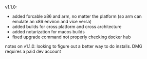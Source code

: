 v1.1.0:
 - added forcable x86 and arm, no matter the platform (so arm can emulate an x86 environ and vice versa)
 - added builds for cross platform and cross architecture
 - added notarization for macos builds 
 - fixed upgrade command not properly checking docker hub


 notes on v1.1.0:
 looking to figure out a better way to do installs. DMG requires a paid dev account
